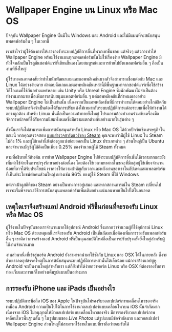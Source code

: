 # Wallpaper Engine บน Linux หรือ Mac OS

ปัจจุบัน Wallpaper Engine นั้นมีใน Windows และ Android และไม่มีแผนที่จะสนับสนุนแพลตฟอร์มอื่น ๆ ในเวลานี้

เราเข้าใจว่าผู้ใช้ต้องการให้เรารองรับระบบปฏิบัติการอื่นที่พวกเขาชื่นชอบ แต่จริงๆ แล้วการทำให้ Wallpaper Engine พร้อมใช้งานบนทุกแพลตฟอร์มนั้นไม่ใช่เรื่องง่าย Wallpaper Engine มีหัวใจหลักเป็นโซลูชันซอฟต์แวร์ที่เขียนขึ้นเองโดยสมบูรณ์และการย้ายไปยังแพลตฟอร์มอื่น ๆ ถือเป็นงานที่ยิ่งใหญ่

ผู้ใช้บางคนอาจสงสัยว่าทำไมนักพัฒนาเกมและแอพพลิเคชันบางตัวจึงสามารถเชื่อมต่อกับ Mac และ Linux ได้อย่างง่ายดาย คำตอบคือเกมและแอพพลิเคชันเหล่านี้มีพื้นฐานมาจากซอฟต์แวร์เพื่อใช้สร้างวิดีโอเกมที่ใช้กันอย่างแพร่หลาย เช่น Unity หรือ Unreal Engine ซึ่งนักพัฒนาไม่จำเป็นต้องทำงานมากมายเพื่อเพิ่มการสนับสนุนแพลตฟอร์มอื่น ๆ แต่แอพพลิเคชันที่กำหนดเองอย่าง Wallpaper Engine ไม่เป็นเช่นนั้น เนื่องจากเป็นแอพพลิเคชันที่มีการทำงานโต้ตอบอย่างใกล้ชิดกับระบบปฏิบัติการจึงจำเป็นต้องได้รับการปรับแต่งให้เหมาะกับระบบปฏิบัติการแต่ละระบบเพื่อให้ทำงานได้อย่างถูกต้อง สำหรับ Linux นั้นถือเป็นความท้าทายยิ่งใหญ่ โปรแกรมต้องทำงานร่วมกับเครื่องมือจัดการหน้าจอที่ได้รับความนิยมทั้งหมดซึ่งมีความแตกต่างกันอย่างมากในรุ่นต่าง ๆ

ดังนั้นเราจึงไม่สามารถเพิ่มการสนับสนุนสำหรับ Linux หรือ Mac OS ได้ด้วยปัจจัยเชิงเศรษฐกิจในขณะนี้ หากคุณตรวจสอบ [แบบสำรวจฮาร์ดแวร์ของ Steam](https://store.steampowered.com/hwsurvey) คุณจะพบว่ามีผู้ใช้ Linux ใน Steam ไม่ถึง 1% และผู้ใช้เหล่านี้ยังต้องถูกแบ่งย่อยออกเป็น Linux ประเภทต่าง ๆ ส่วนใหญ่เป็น Ubuntu และจำนวนบัญชีผู้ใช้คิดเป็นเพียง 0.25% ของจำนวนผู้ใช้ Steam ทั้งหมด

ตามที่อธิบายไว้ข้างต้น การย้าย Wallpaper Engine ไปยังระบบปฏิบัติการอื่นนั้นใช้เวลามากและยังเพิ่มค่าใช้จ่ายในการบำรุงรักษาอย่างต่อเนื่อง โดยต้องใช้เวลามหาศาลในขณะที่มีกลุ่มผู้ใช้เพียงจำนวนน้อยที่อาจได้รับประโยชน์ เราควรให้ความสำคัญกับเวลาและพลังงานของเราในอัปเดตและแพลตฟอร์มที่เป็นประโยชน์ต่อคนส่วนใหญ่ อย่างเช่น 96% ของผู้ใช้ Steam ที่ใช้ Windows

แต่เราเฝ้าดูสถิติของ Steam อย่างเป็นทางการอยู่เสมอ และหากสถานการณ์ใน Steam เปลี่ยนไป เราจะเริ่มพิจารณาวิธีการสนับสนุนแพลตฟอร์มเพิ่มเติมอย่างแน่นอนหากเป็นไปได้ในอนาคต

## เหตุใดเราจึงสร้างแอป Android ฟรีขึ้นก่อนที่จะรองรับ Linux หรือ Mac OS

ผู้ใช้งานในปัจจุบันของเราจำนวนมากใช้อุปกรณ์ Android ซึ่งมากกว่าจำนวนผู้ที่ใช้อุปกรณ์ Linux หรือ Mac OS ด้วยเหตุผลนี้เราจึงรองรับ Android เป็นขั้นถัดมาเมื่อต้องเพิ่มการรองรับแพลตฟอร์มอื่น ๆ เราคิดว่าการสร้างแอป Android ฟรีเป็นคุณสมบัติใหม่ถือเป็นการปรับปรุงครั้งยิ่งใหญ่สำหรับผู้ใช้งานจำนวนมาก

งานส่วนหนึ่งที่เข้าสู่พอร์ต Android ยังสามารถนำมาใช้ซ้ำกับ Linux และ OSX ได้ในภายหลัง ซึ่งจะช่วยเราลดอุปสรรคใหญ่ในการสนับสนุนระบบปฏิบัติการเหล่านั้นได้เล็กน้อย แม้การสร้างแอปคู่หู Android จะเป็นงานใหญ่สำหรับเรา แต่ก็ยังทำได้ง่ายกว่าพอร์ต Linux หรือ OSX ที่ต้องรองรับการท่องเว็บและการแก้ไขอย่างเต็มรูปแบบเป็นอย่างมาก

## การรองรับ iPhone และ iPads เป็นอย่างไร

ระบบปฏิบัติการมือถือ iOS ของ Apple ในปัจจุบันไม่รองรับวอลเปเปอร์ภาพเคลื่อนไหวของจริงเหมือน Android ความเป็นไปได้ในการใช้งานวอลเปเปอร์แบบเคลื่อนไหวบน iOS นั้นจำกัดมาก เนื่องจาก iOS ไม่อนุญาตให้มีวอลเปเปอร์แบบเคลื่อนไหวของจริง มีการรองรับวอลเปเปอร์ภาพเคลื่อนไหวพื้นฐานสั้น ๆ ในรูปแบบของ *Live Photos* แต่รูปแบบมีข้อจำกัดมาก และวอลเปเปอร์ Wallpaper Engine ส่วนใหญ่ไม่สามารถใช้งานในแบบที่เราถือว่ายอมรับได้